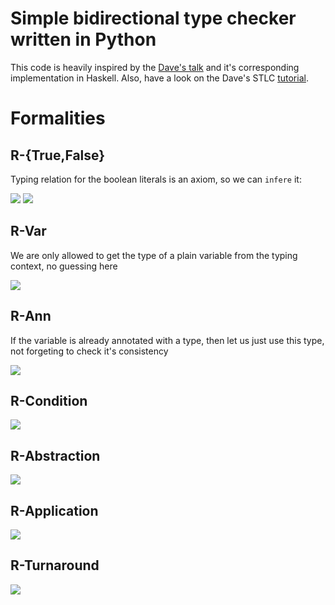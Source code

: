 # Simple bidirectional type checker written in Python
This code is heavily inspired by the [Dave's talk](https://www.youtube.com/watch?v=utyBNDj7s2w) and it's corresponding implementation in Haskell.
Also, have a look on the Dave's STLC [tutorial](http://www.davidchristiansen.dk/tutorials/bidirectional.pdf).

# Formalities
## R-{True,False}
Typing relation for the boolean literals is an axiom, so we can `infere` it:

<img src="https://render.githubusercontent.com/render/math?math=\Large \frac {} {\Gamma \vdash true \Rightarrow Boolean}">
<img src="https://render.githubusercontent.com/render/math?math=\Large \frac {} {\Gamma \vdash false \Rightarrow Boolean}">

## R-Var
We are only allowed to get the type of a plain variable from the typing context, no guessing here

<img src="https://render.githubusercontent.com/render/math?math=\Large \frac {(x : \tau) \in \Gamma} {\Gamma \vdash x \Rightarrow \tau}">

## R-Ann
If the variable is already annotated with a type, then let us just use this type, not forgeting to check it's consistency

<img src="https://render.githubusercontent.com/render/math?math=\Large \frac {\Gamma \vdash x \Leftarrow \tau} {\Gamma \vdash (x : \tau) \Rightarrow \tau}">

## R-Condition
<img src="https://render.githubusercontent.com/render/math?math=\Large \frac {\textbf{\Gamma} \vdash e_1 \Leftarrow Boolean \:\:\: \textbf{\Gamma} \vdash e_2 \Leftarrow \tau \:\:\: \textbf{\Gamma} \vdash e_3 \Leftarrow \tau} {\textbf{\Gamma} \vdash if\:e_1\:then\:e_2\:else\:e_3 \Leftarrow \tau}">

## R-Abstraction
<img src="https://render.githubusercontent.com/render/math?math=\Large \frac {\Gamma, x: \tau_1 \vdash t \Leftarrow \tau_2} {\Gamma \vdash \lambda x . t \Leftarrow \tau_1 \longrightarrow \tau_2}">

## R-Application
<img src="https://render.githubusercontent.com/render/math?math=\Large \frac {\Gamma \vdash t_1 \Rightarrow \tau_1 \longrightarrow \tau_2 \:\:\: \Gamma \vdash t_2 \Leftarrow \tau_1} {\Gamma \vdash t_1 \:\: t_2 \Rightarrow \tau_2}">

## R-Turnaround
<img src="https://render.githubusercontent.com/render/math?math=\Large \frac {\Gamma \vdash t \Rightarrow \tau} {\Gamma \vdash t \Leftarrow \tau}">
